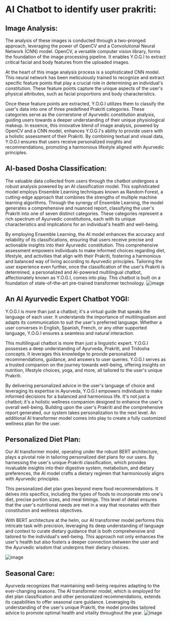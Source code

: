 # AI Chatbot to identify user prakriti:

##  Image Analysis:
The analysis of these images is conducted through a two-pronged approach, leveraging the power of OpenCV and a Convolutional Neural Network (CNN) model. OpenCV, a versatile computer vision library, forms the foundation of the image processing pipeline. It enables Y.O.G.I to extract critical facial and body features from the uploaded images.

At the heart of this image analysis process is a sophisticated CNN model. This neural network has been meticulously trained to recognize and extract specific feature points that play a crucial role in determining an individual's constitution. These feature points capture the unique aspects of the user's physical attributes, such as facial proportions and body characteristics.

Once these feature points are extracted, Y.O.G.I utilizes them to classify the user's data into one of three predefined Prakriti categories. These categories serve as the cornerstone of Ayurvedic constitution analysis, guiding users towards a deeper understanding of their unique physiological makeup.
In essence, this innovative blend of image analysis, powered by OpenCV and a CNN model, enhances Y.O.G.I's ability to provide users with a holistic assessment of their Prakriti. By combining textual and visual data, Y.O.G.I ensures that users receive personalized insights and recommendations, promoting a harmonious lifestyle aligned with Ayurvedic principles.

## AI-based Dosha Classification:
The valuable data collected from users through the chatbot undergoes a robust analysis powered by an AI classification model. This sophisticated model employs Ensemble Learning techniques known as Random Forest, a cutting-edge approach that combines the strengths of multiple machine learning algorithms.
Through the synergy of Ensemble Learning, the model generates a comprehensive and nuanced report, classifying the user's Prakriti into one of seven distinct categories. These categories represent a rich spectrum of Ayurvedic constitutions, each with its unique characteristics and implications for an individual's health and well-being.
 
By employing Ensemble Learning, the AI model enhances the accuracy and reliability of its classifications, ensuring that users receive precise and actionable insights into their Ayurvedic constitution. This comprehensive assessment empowers individuals to make informed choices regarding diet, lifestyle, and activities that align with their Prakriti, fostering a harmonious and balanced way of living according to Ayurvedic principles.
Tailoring the user experience even further, once the classification of the user's Prakriti is determined, a personalized and AI-powered multilingual chatbot, affectionately known as Y.O.G.I, comes into play. This chatbot is built on a foundation of state-of-the-art pre-trained transformer technology.
![image](https://github.com/Anish-Karthik/Prakriti/assets/111771214/7f12dd04-2b6c-4a10-882c-0bd1aa61afa2)


## An AI Ayurvedic Expert Chatbot YOGI:
Y.O.G.I is more than just a chatbot; it's a virtual guide that speaks the language of each user. It understands the importance of multilingualism and adapts its communication to suit the user's preferred language. Whether a user converses in English, Spanish, French, or any other supported language, Y.O.G.I ensures a seamless and natural interaction.

This multilingual chatbot is more than just a linguistic expert. Y.O.G.I possesses a deep understanding of Ayurveda, Prakriti, and Tridosha concepts. It leverages this knowledge to provide personalized recommendations, guidance, and answers to user queries. Y.O.G.I serves as a trusted companion on the journey towards well-being, offering insights on nutrition, lifestyle choices, yoga, and more, all tailored to the user's unique Prakriti.

By delivering personalized advice in the user's language of choice and leveraging its expertise in Ayurveda, Y.O.G.I empowers individuals to make informed decisions for a balanced and harmonious life. It's not just a chatbot; it's a holistic wellness companion designed to enhance the user's overall well-being.
Building upon the user's Prakriti and the comprehensive report generated, our system takes personalization to the next level. An additional AI transformer model comes into play to create a fully customized wellness plan for the user.

## Personalized Diet Plan: 
Our AI transformer model, operating under the robust BERT architecture, plays a pivotal role in tailoring personalized diet plans for our users. By harnessing the user's unique Prakriti classification, which provides invaluable insights into their digestive system, metabolism, and dietary preferences, the AI model crafts a dietary regimen that harmoniously aligns with Ayurvedic principles.
 
This personalized diet plan goes beyond mere food recommendations. It delves into specifics, including the types of foods to incorporate into one's diet, precise portion sizes, and meal timings. This level of detail ensures that the user's nutritional needs are met in a way that resonates with their constitution and wellness objectives.

With BERT architecture at the helm, our AI transformer model performs this intricate task with precision, leveraging its deep understanding of language and context to curate dietary guidance that is both comprehensive and tailored to the individual's well-being. This approach not only enhances the user's health but also fosters a deeper connection between the user and the Ayurvedic wisdom that underpins their dietary choices.

![image](https://github.com/Anish-Karthik/Prakriti/assets/111771214/d4262e22-5585-46af-8288-c5c9bf38e692)

## Seasonal Care: 
Ayurveda recognizes that maintaining well-being requires adapting to the ever-changing seasons. The AI transformer model, which is employed for diet plan classification and other personalized recommendations, extends its capabilities to offer seasonal care guidance. Leveraging its understanding of the user's unique Prakriti, the model provides tailored advice to promote optimal health and vitality throughout the year.
![image](https://github.com/Anish-Karthik/Prakriti/assets/111771214/4b534cfb-8b41-453b-bd04-8e7f902365ed)

 
